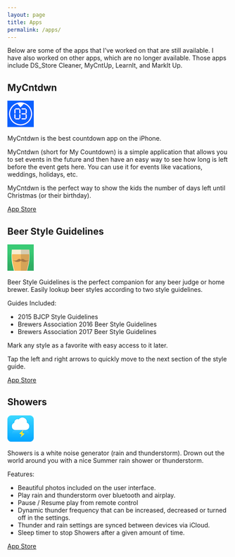 ```yaml
---
layout: page
title: Apps
permalink: /apps/
---
```


Below are some of the apps that I’ve worked on that are still available. I have also worked on other apps, which are no longer available. Those apps include DS_Store Cleaner, MyCntUp, LearnIt, and MarkIt Up.

## MyCntdwn

![MyCntdwn App Icon](/public/app_icons/mycntdwn.png)

MyCntdwn is the best countdown app on the iPhone.

MyCntdwn (short for My Countdown) is a simple application that allows you to set events in the future and then have an easy way to see how long is left before the event gets here. You can use it for events like vacations, weddings, holidays, etc. 

MyCntdwn is the perfect way to show the kids the number of days left until Christmas (or their birthday). 

[App Store](http://itunes.com/apps/mycntdwn)

## Beer Style Guidelines

![Beer Styles App Icon](/public/app_icons/beer_styles.png)

Beer Style Guidelines is the perfect companion for any beer judge or home brewer. Easily lookup beer styles according to two style guidelines. 

Guides Included:
- 2015 BJCP Style Guidelines
- Brewers Association 2016 Beer Style Guidelines
- Brewers Association 2017 Beer Style Guidelines

Mark any style as a favorite with easy access to it later. 

Tap the left and right arrows to quickly move to the next section of the style guide.


[App Store](https://itunes.apple.com/us/app/beer-styles-bjcp-2015/id998139111?ls=1&mt=8)


## Showers

![Showers App Icon](/public/app_icons/showers.png)

Showers is a white noise generator (rain and thunderstorm). Drown out the world around you with a nice Summer rain shower or thunderstorm. 

Features:

- Beautiful photos included on the user interface.
- Play rain and thunderstorm over bluetooth and airplay.
- Pause / Resume play from remote control
- Dynamic thunder frequency that can be increased, decreased or turned off in the settings. 
- Thunder and rain settings are synced between devices via iCloud.
- Sleep timer to stop Showers after a given amount of time.

[App Store](http://itunes.com/apps/showers)